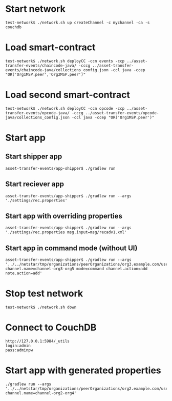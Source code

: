 # Start network
```
test-network$ ./network.sh up createChannel -c mychannel -ca -s couchdb
```

# Load smart-contract
```
test-network$ ./network.sh deployCC -ccn events -ccp ../asset-transfer-events/chaincode-java/ -cccg ../asset-transfer-events/chaincode-java/collections_config.json -ccl java -ccep "OR('Org1MSP.peer','Org2MSP.peer')"
```

# Load second smart-contract
```
test-network$ ./network.sh deployCC -ccn opcode -ccp ../asset-transfer-events/opcode-java/ -cccg ../asset-transfer-events/opcode-java/collections_config.json -ccl java -ccep "OR('Org1MSP.peer')"
```

# Start app
## Start shipper app
```
asset-transfer-events/app-shipper$ ./gradlew run
```

## Start reciever app
```
asset-transfer-events/app-shipper$ ./gradlew run --args './settings/rec.properties'
```

## Start app with overriding properties
```
asset-transfer-events/app-shipper$ ./gradlew run --args './settings/rec.properties msg.input=msg/recadv1.xml'
```

## Start app in command mode (without UI)
```
asset-transfer-events/app-shipper$ ./gradlew run --args '../../netstar/tmp/organizations/peerOrganizations/org3.example.com/users/User1@org3.example.com/app.properties channel.name=channel-org3-org5 mode=command channel.action=add note.action=add'
```

# Stop test network
```
test-network$ ./network.sh down   
```

# Connect to CouchDB
```
http://127.0.0.1:5984/_utils
login:admin
pass:adminpw
```

# Start app with generated properties
```
./gradlew run --args '../../netstar/tmp/organizations/peerOrganizations/org2.example.com/users/User1@org2.example.com/app.properties channel.name=channel-org2-org4'
```
